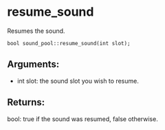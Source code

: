 # resume_sound
Resumes the sound.

`bool sound_pool::resume_sound(int slot);`

## Arguments:
* int slot: the sound slot you wish to resume.

## Returns:
bool: true if the sound was resumed, false otherwise.
